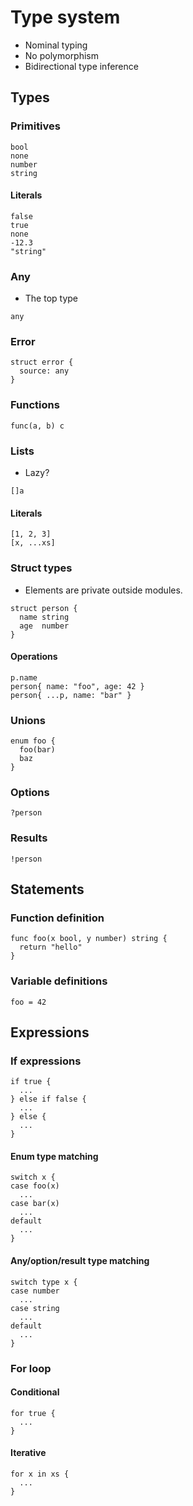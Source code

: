 # Type system

- Nominal typing
- No polymorphism
- Bidirectional type inference

## Types

### Primitives

```
bool
none
number
string
```

#### Literals

```
false
true
none
-12.3
"string"
```

### Any

- The top type

```
any
```

### Error

```
struct error {
  source: any
}
```

### Functions

```
func(a, b) c
```

### Lists

- Lazy?

```
[]a
```

#### Literals

```
[1, 2, 3]
[x, ...xs]
```

### Struct types

- Elements are private outside modules.

```
struct person {
  name string
  age  number
}
```

#### Operations

```
p.name
person{ name: "foo", age: 42 }
person{ ...p, name: "bar" }
```

### Unions

```
enum foo {
  foo(bar)
  baz
}
```

### Options

```
?person
```

### Results

```
!person
```

## Statements

### Function definition

```
func foo(x bool, y number) string {
  return "hello"
}
```

### Variable definitions

```
foo = 42
```

## Expressions

### If expressions

```
if true {
  ...
} else if false {
  ...
} else {
  ...
}
```

#### Enum type matching

```
switch x {
case foo(x)
  ...
case bar(x)
  ...
default
  ...
}
```

#### Any/option/result type matching

```
switch type x {
case number
  ...
case string
  ...
default
  ...
}
```

### For loop

#### Conditional

```
for true {
  ...
}
```

#### Iterative

```
for x in xs {
  ...
}
```
